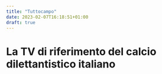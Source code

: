 ```yaml
---
title: "Tuttocampo"
date: 2023-02-07T16:18:51+01:00
draft: true
---
```


# La TV di riferimento del calcio dilettantistico italiano
